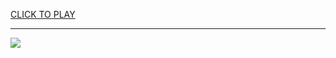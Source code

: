 
<a href="https://premium76.site?title=algebra_buzz_unblocked_games&ref=13M">CLICK TO PLAY</a></h3>
<hr>

<a href="https://premium76.site?title=algebra_buzz_unblocked_games&ref=13M"><img src="https://clearcache.store/games.png"></a>


